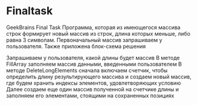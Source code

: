# Finaltask
GeekBrains Final Task 
Программа, которая из имеющегося массива строк формирует новый массив из строк, длина которых меньше, либо равна 3 символам. 
Первоначальный массив запрашиваем у пользователя. Также приложена блок-схема решения

Запрашиваем у пользователя, какой длины будет массив
В методе FillArray заполняем массив данными, введенными пользователем
В методе DeleteLongElements сначала включаем счетчик, чтобы определить длину результирующего массива и создаем новый массив, где будем хранить индексы элементов, удовлетворяющих условию
Далее создаем еще один массив полученной на счетчике длины и заполняем его элементами, стоящими на сохраненных позициях
